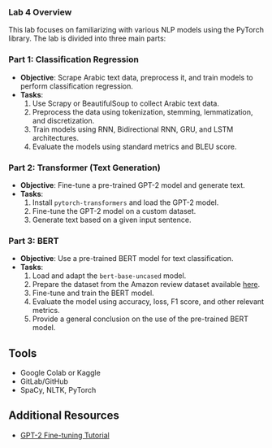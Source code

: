 ### Lab 4 Overview

This lab focuses on familiarizing with various NLP models using the PyTorch library. The lab is divided into three main parts:

### Part 1: Classification Regression

- **Objective**: Scrape Arabic text data, preprocess it, and train models to perform classification regression.
- **Tasks**:
  1. Use Scrapy or BeautifulSoup to collect Arabic text data.
  2. Preprocess the data using tokenization, stemming, lemmatization, and discretization.
  3. Train models using RNN, Bidirectional RNN, GRU, and LSTM architectures.
  4. Evaluate the models using standard metrics and BLEU score.

### Part 2: Transformer (Text Generation)

- **Objective**: Fine-tune a pre-trained GPT-2 model and generate text.
- **Tasks**:
  1. Install `pytorch-transformers` and load the GPT-2 model.
  2. Fine-tune the GPT-2 model on a custom dataset.
  3. Generate text based on a given input sentence.

### Part 3: BERT

- **Objective**: Use a pre-trained BERT model for text classification.
- **Tasks**:
  1. Load and adapt the `bert-base-uncased` model.
  2. Prepare the dataset from the Amazon review dataset available [here](https://nijianmo.github.io/amazon/index.html).
  3. Fine-tune and train the BERT model.
  4. Evaluate the model using accuracy, loss, F1 score, and other relevant metrics.
  5. Provide a general conclusion on the use of the pre-trained BERT model.

## Tools

- Google Colab or Kaggle
- GitLab/GitHub
- SpaCy, NLTK, PyTorch

## Additional Resources

- [GPT-2 Fine-tuning Tutorial](https://gist.github.com/mf1024/3df214d2f17f3dcc56450ddf0d5a4cd7)
